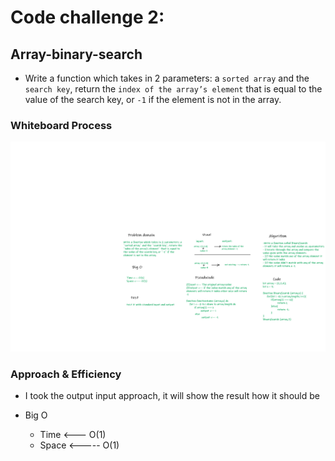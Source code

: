 # Code challenge 2:

## Array-binary-search
<!-- Description of the challenge -->
- Write a function which takes in 2 parameters: a `sorted array` and the `search key`, return the `index of the array’s element` that is equal to the value of the search key, or `-1` if the element is not in the array.

### Whiteboard Process
<!-- Embedded whiteboard image -->

![image](/images/array-binary-search.png)

### Approach & Efficiency
<!-- What approach did you take? Discuss Why. What is the Big O space/time for this approach? -->
- I took the output input approach, it will show the result how it should be 

- Big O 
   - Time <--- O(1)
   - Space <----- O(1)
